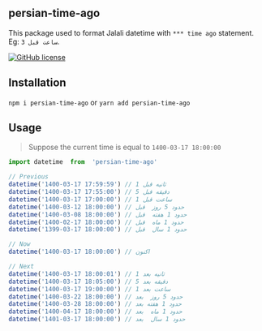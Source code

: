 ## persian-time-ago 
This package used to format Jalali datetime with `*** time ago` statement. Eg: `3 ساعت قبل`.

[![GitHub license](https://img.shields.io/badge/license-MIT-blue.svg)](https://github.com/realsaeedhassani/persian-time-ago/blob/main/LICENSE)

## Installation

```npm i persian-time-ago```
or
```yarn add persian-time-ago```

## Usage

> Suppose the current time is equal to `1400-03-17 18:00:00`

```js
import datetime  from  'persian-time-ago'

// Previous
datetime('1400-03-17 17:59:59') // 1 ثانیه قبل
datetime('1400-03-17 17:55:00') // 5 دقیقه قبل
datetime('1400-03-17 17:00:00') // 1 ساعت قبل
datetime('1400-03-12 18:00:00') // حدود 5 روز  قبل
datetime('1400-03-08 18:00:00') // حدود 1 هفته  قبل
datetime('1400-02-17 18:00:00') // حدود 1 ماه  قبل
datetime('1399-03-17 18:00:00') // حدود 1 سال  قبل

// Now
datetime('1400-03-17 18:00:00') // اکنون

// Next
datetime('1400-03-17 18:00:01') // 1 ثانیه بعد
datetime('1400-03-17 18:05:00') // 5 دقیقه بعد
datetime('1400-03-17 19:00:00') // 1 ساعت بعد
datetime('1400-03-22 18:00:00') // حدود 5 روز  بعد
datetime('1400-03-28 18:00:00') // حدود 1 هفته بعد
datetime('1400-04-17 18:00:00') // حدود 1 ماه  بعد
datetime('1401-03-17 18:00:00') // حدود 1 سال  بعد
```
